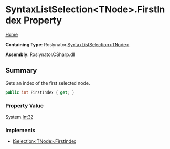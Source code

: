 <a name="_top"></a>

# SyntaxListSelection\<TNode>\.FirstIndex Property

[Home](../../../README.md#_top)

**Containing Type**: Roslynator\.[SyntaxListSelection\<TNode>](../README.md#_top)

**Assembly**: Roslynator\.CSharp\.dll

## Summary

Gets an index of the first selected node\.

```csharp
public int FirstIndex { get; }
```

### Property Value

System\.[Int32](https://docs.microsoft.com/en-us/dotnet/api/system.int32)

### Implements

* [ISelection\<TNode>.FirstIndex](../../ISelection-1/FirstIndex/README.md#_top)
